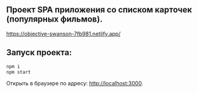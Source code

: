 ## Проект SPA приложения со списком карточек (популярных фильмов).

https://objective-swanson-7fb981.netlify.app/

## Запуск проекта: 

```bash
npm i
npm start
```


Открыть в браузере по адресу: [http://localhost:3000](http://localhost:3000).
